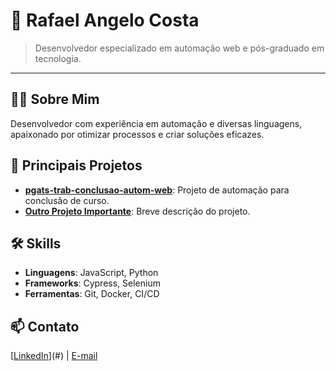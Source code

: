 # 💼 Rafael Angelo Costa

> Desenvolvedor especializado em automação web e pós-graduado em tecnologia.

---

## 👨‍💻 Sobre Mim

Desenvolvedor com experiência em automação e diversas linguagens, apaixonado por otimizar processos e criar soluções eficazes.

## 🚀 Principais Projetos

- **[pgats-trab-conclusao-autom-web](https://github.com/RafaelAngeloCosta/pgats-trab-conclusao-autom-web)**: Projeto de automação para conclusão de curso.
- **[Outro Projeto Importante](#)**: Breve descrição do projeto.

## 🛠️ Skills

- **Linguagens**: JavaScript, Python
- **Frameworks**: Cypress, Selenium
- **Ferramentas**: Git, Docker, CI/CD

## 📫 Contato

[[LinkedIn](https://www.linkedin.com/in/rafaelangelodacosta/)](#) | [E-mail](rafa.angelo9@gmail.com)
